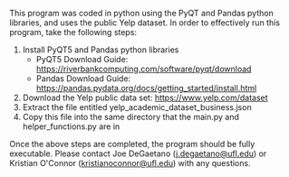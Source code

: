 This program was coded in python using the PyQT and Pandas python libraries, and uses the public Yelp dataset.  In order to effectively run this program, take the following steps:

  1) Install PyQT5 and Pandas python libraries
     * PyQT5 Download Guide: https://riverbankcomputing.com/software/pyqt/download
     * Pandas Download Guide: https://pandas.pydata.org/docs/getting_started/install.html
  2) Download the Yelp public data set: https://www.yelp.com/dataset
  3) Extract the file entitled yelp_academic_dataset_business.json
  4) Copy this file into the same directory that the main.py and helper_functions.py are in

Once the above steps are completed, the program should be fully executable.  Please contact Joe DeGaetano (j.degaetano@ufl.edu) or Kristian O'Connor (kristianoconnor@ufl.edu) with any questions.
